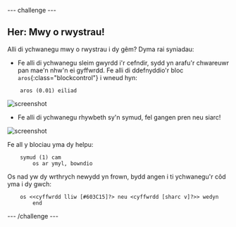 --- challenge ---

## Her: Mwy o rwystrau!

Alli di ychwanegu mwy o rwystrau i dy gêm? Dyma rai syniadau:

+ Fe alli di ychwanegu sleim gwyrdd i'r cefndir, sydd yn arafu'r chwareuwr pan mae'n nhw'n ei gyffwrdd. Fe alli di ddefnyddio'r bloc `aros`{:class="blockcontrol"} i wneud hyn:

```blocks
    aros (0.01) eiliad
````

![screenshot](images/boat-algae.png)

+ Fe alli di ychwanegu rhywbeth sy'n symud, fel gangen pren neu siarc!

![screenshot](images/boat-obstacles.png)

Fe all y blociau yma dy helpu:

```blocks
    symud (1) cam
        os ar ymyl, bowndio

````

Os nad yw dy wrthrych newydd yn frown, bydd angen i ti ychwanegu'r côd yma i dy gwch:

```blocks
    os <<cyffwrdd lliw [#603C15]?> neu <cyffwrdd [sharc v]?>> wedyn
        end
```

--- /challenge ---